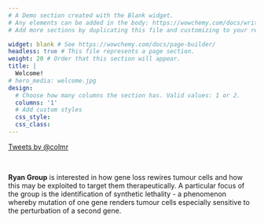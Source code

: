 ```yaml
---
# A Demo section created with the Blank widget.
# Any elements can be added in the body: https://wowchemy.com/docs/writing-markdown-latex/
# Add more sections by duplicating this file and customizing to your requirements.

widget: blank # See https://wowchemy.com/docs/page-builder/
headless: true # This file represents a page section.
weight: 20 # Order that this section will appear.
title: |
  Welcome!
# hero_media: welcome.jpg
design:
  # Choose how many columns the section has. Valid values: 1 or 2.
  columns: '1'
  # Add custom styles
  css_style:
  css_class:
---
```


<a class="twitter-timeline"
   data-lang="en"
   data-theme="light"
   href="https://twitter.com/colmr?ref_src=twsrc%5Etfw"
   data-width="300"
   data-height="300"
   data-tweet-limit="3">
Tweets by @colmr
</a>

<script async src="https://platform.twitter.com/widgets.js" charset="utf-8"></script>

<br>

**Ryan Group** is interested in how gene loss rewires tumour cells and how this may be exploited to target them therapeutically. A particular focus of the group is the identification of synthetic lethality - a phenomenon whereby mutation of one gene renders tumour cells especially sensitive to the perturbation of a second gene.

